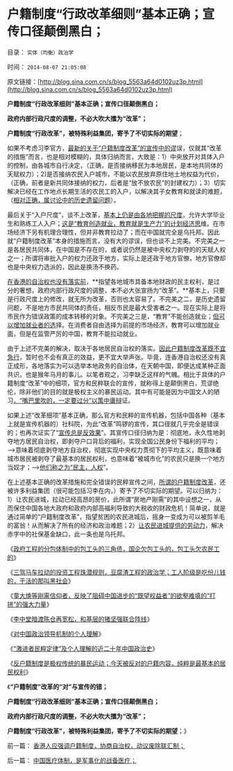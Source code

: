 # 户籍制度“行政改革细则”基本正确；宣传口径颠倒黑白；

目录： `实体（均衡）政治学` 

时间： `2014-08-07 21:05:08` 

原文链接：[http://blog.sina.com.cn/s/blog_5563a64d0102uz3p.html](http://blog.sina.com.cn/s/blog_5563a64d0102uz3p.html)

**户籍制度“行政改革细则”基本正确；宣传口径颠倒黑白；**

**政府内部行政尺度的调整，不必大吹大擂为“改革”；**

**户籍制度“行政改革”，被特殊利益集团，寄予了不切实际的期望**；

如果不考虑习李官方，[最新的关于“户籍制度改革”的宣传中的谬](../../../2014/8/6/“户籍制度改革”的宣传，迎合了极权传统的暴民运动；.md)误，仅就其“改革的措施”而言，也是相对模糊的，具体归纳而言，大致是：1）中央放开对具体入户的控制，由各城市自行决定，（正确，是否接纳移民为本地居民，是本地共同体的天赋权力）；2)是否接纳农民入户城市，不能以农民放弃原住地土地权益为代价，（正确，前者是新共同体接纳的权力，后者是“放不放农民”的封建权力）；3）切实解决已经在工作地点长期生活的农民工的入户，以解决其子女教育和就读的难题，（[相对正确，属讨论中的历史遗留问题](../../../2009/10/20/踩钢丝现象，毒品效应和死亡循环.md)）。

最后关于“入户尺度”，谈不上改革，[基本上仍是由各地把握的尺度](../../../2009/10/15/“找到稳定的工作就能入户”.md)，允许大学毕业生和熟练工人入户；[这是“教育创造就业，教育就是生产力”的计划经济思](../../../2013/2/11/科举不是教育,“教育拉动增长”的常识误区.md)维。在市场经济下另有机理合理性，但并非教育拉动了；而在中国就完全是乌托邦。因此就“户籍制度改革”本身的措施而言，没有大的谬误，但也谈不上完美。不完美之一是各居民共同体，在中国是不存在的，或者说仍然是被中央权力剥夺的的天赋人权之一；所谓将审批入户的权力还政于地方，实际上是还政于地方官僚，地方官僚却也是中央权力选派的，因此是换汤不换药。

[在香港的自治权也没有落实前](../../../2014/8/6/没有享受过自由的香港人，也不知道自由，和自由的可贵；.md)，**指望各地城市具备本地财政的民主权利，是过分的奢想，政府内部行政尺度的调整，本不必大张宣扬为“改革”。**基本上，只要是行政尺度上的修改，就无所为改革，否则也太容易了。不完美之二，是历史遗留问题，不是地方市民共同体的责任，相反市民是最大受害者之一。现在实际上是将市民作为错误政策的成本转移的对象。不完美之三是，“教育”不能创造就业；[但可以增加就业者的选](../../../2011/1/3/教育是个人投资，为了就业和就业的收入.md)择。在消费者自由选择为前提的市场经济，教育可以增加就业面，但是在监管严厉的中国，教育不能拉动就业。

由于上述不完美的解决，取决于各地居民自治权的落实。[因此户籍制度改革既不宜急行](../../../2013/7/20/“拖延户籍制度改革”的合理性，“户籍制度改革”岂止无红利！.md)，暂时也不会有真正的效益，更不宜大举声张。毕竟，连香港自治权还没有真正成形，各地落实为可以选举本地政务的自治体，在天朝中国，即便达成某种正面共识，也是猴年马月的事儿。以笔者观之，习李缺乏这样的气魄。相比于具体的户籍制度“改革”中的细项，官方和民粹联合的宣传，就称得上是颠倒黑白，荒谬绝伦，除非他们的目的就是极权主义的暴民运动。其中有可能是因为中国文人的陋习[，“嘴巴里吹的，一定要过分”以策中庸辩](../../../2014/7/8/俺国愤青的反人类人格，让中国成为邪教滋生的沃土.md)证。

如果上述“改革细项”基本正确，那么官方和民粹的宣传机器，包括中国各种（基本上就是宣传机器的）社科院，为此“改革”鸣锣的宣传，其口径就几乎完全是错误的；也再次证实了“[宣传总是反效果](../../../2013/10/4/“宣传是否有效”的衡量条件.md)”。其宣传口径归纳为是：彻底地，永久性地剥夺地方居民自治权，即剥夺户口背后的福利，实现全国公民身份下福利的平均；——>意味着彻底剥夺地方自治权，彻底实现中央权力贯彻下的平均主义，既意味着城市居民被剥夺了最基本的居民权利，也意味着“被城市化”的农民只是换一个地方当奴才；——>[他们称之为“民主，人权](http://darthvad.blog.sohu.com/132102470.html)”。

在上述基本正确的改革措施和完全错误的民粹宣传之间，[所谓的户籍制度改革](../../../2014/6/29/中国城市自古以来寄生于农村；与西方城市的区别；.md)，还被许多利益集团（很可能包括习李在内，）寄予了不切实际的期望。可以归纳为：1）让农民进城，拉动已经高昂的房价，此所谓“房地产刚需”的其中设想之一，从而保住中国各地大政府和政府内部高福利导致的大税收的财政危机！简单说，就是通过简单的“户籍制度改革”，指望贫困的农民进城后，摇身一变成为可以被剪羊毛的富翁！从而解决了所有的经济和政治难题；2）[让农民进城提供的劳动力](../../../2009/10/20/被制造的农民工不是移民.md)，解决赤字中的社保基金缺口，此一条也是乌托邦。

《[政府工程的分包体制中的包工头的三角债，国企欠包工头的，包工头欠农民工的](../../../2014/4/14/政府不拉动后的“大萧条”，国企导演包工头的三角债.md)》

《[三驾马车拉动的投资工程珠潜规则，豆腐渣工程的政治学；工人阶级是吃份儿钱的，干活的那叫黑社会](../../../2014/6/7/三驾马车拉动的投资工程潜规则，豆腐渣工程的政治学.md)》

《[童大焕等刚需信仰者，反映了阻碍中国进步的“既望权益者”的欲壑难填的“打拼”的强大力量](../../../2014/7/23/童大焕攻击牛刀的刚需，仇恨土地财政五毛，是国民仇富吗？.md)》

《[李中堂暗渡陈仓再宽松，和基层的猪坚强联合阵线](http://blog.sina.com.cn/s/blog_5563a64d0102uyrp.html)》

《[对中国政治领导机制的个人理解](http://blog.sina.com.cn/s/blog_5563a64d0102uyuc.html)》

《[“激进者民粹定律”及个人理解的近二十年中国政治史](../../../2014/8/5/“激进者民粹定律”的个人理解二十年.md)》

《[反户籍制度是极权传统的暴民运动；今天被反对的户籍内容，纯粹是最基本的居民权利](../../../2014/8/6/“户籍制度改革”的宣传，迎合了极权传统的暴民运动；.md)》

《**“户籍制度”改革的“对”与宣传的错；**

**户籍制度“行政改革细则”基本正确；宣传口径颠倒黑白；**

**政府内部行政尺度的调整，不必大吹大擂为“改革”；**

**户籍制度“行政改革”，被特殊利益集团，寄予了不切实际的期望**；》

前一篇： [香港人应强调户籍制度，协商自治权，动议废除联汇制；](../../../2014/8/7/香港人应强调户籍制度，协商自治权，动议废除联汇制；.md)

后一篇： [中国医疗体制，是军事化的战备医疗；](../../../2014/8/3/中国医疗体制，是军事化的战备医疗；.md)

